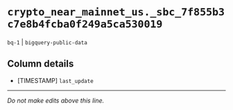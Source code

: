 # `crypto_near_mainnet_us._sbc_7f855b3c7e8b4fcba0f249a5ca530019`
`bq-1` | `bigquery-public-data`

## Column details
* [TIMESTAMP] `last_update`

-------------------------------------------------------------------------------
*Do not make edits above this line.*
